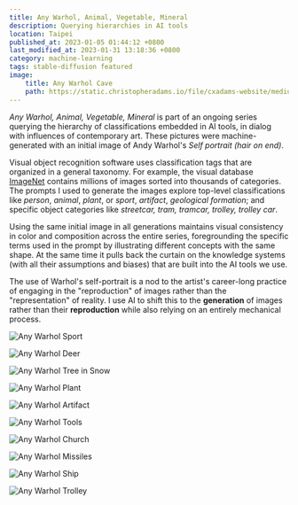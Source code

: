 ```yaml
---
title: Any Warhol, Animal, Vegetable, Mineral
description: Querying hierarchies in AI tools
location: Taipei
published_at: 2023-01-05 01:44:12 +0800
last_modified_at: 2023-01-31 13:18:36 +0800
category: machine-learning
tags: stable-diffusion featured
image:
    title: Any Warhol Cave
    path: https://static.christopheradams.io/file/cxadams-website/medium/nextcloud/Drive/AI/StableDiffusion/2022-12/anywarhol_avm1/20221215103348_00006_a_black_and_white_photograph_of_a_geological_formation.jpg
---
```


*Any Warhol, Animal, Vegetable, Mineral* is part of an ongoing series querying
the hierarchy of classifications embedded in AI tools, in dialog with influences
of contemporary art. These pictures were machine-generated with an initial image
of Andy Warhol's *Self portrait (hair on end)*.

Visual object recognition software uses classification tags that are organized
in a general taxonomy. For example, the visual database [ImageNet] contains
millions of images sorted into thousands of categories. The prompts I used to
generate the images explore top-level classifications like *person*, *animal*,
*plant*, or *sport*, *artifact*, *geological formation*; and specific object
categories like *streetcar, tram, tramcar, trolley, trolley car*.

Using the same initial image in all generations maintains visual consistency in
color and composition across the entire series, foregrounding the specific terms
used in the prompt by illustrating different concepts with the same shape. At
the same time it pulls back the curtain on the knowledge systems (with all their
assumptions and biases) that are built into the AI tools we use.

The use of Warhol's self-portrait is a nod to the artist's career-long practice
of engaging in the "reproduction" of images rather than the "representation" of
reality. I use AI to shift this to the **generation** of images rather than their
**reproduction** while also relying on an entirely mechanical process.

![Any Warhol Sport](https://static.christopheradams.io/file/cxadams-website/small/nextcloud/Drive/AI/StableDiffusion/2022-12/anywarhol_avm1/20221215103348_00012_a_black_and_white_photograph_of_a_sport.png)

![Any Warhol Deer](https://static.christopheradams.io/file/cxadams-website/small/nextcloud/Drive/AI/StableDiffusion/2022-12/anywarhol_avm1/20221220134835_00001_a_black_and_white_photograph_of_a_mounted_deers_head_with_antlers_and_real_fur.png)

![Any Warhol Tree in Snow](https://static.christopheradams.io/file/cxadams-website/small/nextcloud/Drive/AI/StableDiffusion/2022-12/anywarhol_avm1/20221220140115_00025_a_black_and_white_photograph_of_a_tree_in_snow.png)

![Any Warhol Plant](https://static.christopheradams.io/file/cxadams-website/small/nextcloud/Drive/AI/StableDiffusion/2022-12/anywarhol_avm1/20221220140115_00101_a_black_and_white_photograph_of_a_natural_object.png)

![Any Warhol Artifact](https://static.christopheradams.io/file/cxadams-website/small/nextcloud/Drive/AI/StableDiffusion/2022-12/anywarhol_avm1/20221220140115_00170_a_black_and_white_photograph_of_an_artifact.png)

![Any Warhol Tools](https://static.christopheradams.io/file/cxadams-website/small/nextcloud/Drive/AI/StableDiffusion/2022-12/anywarhol_avm1/20221221052210_00050_a_black_and_white_photograph_of_a_stack_of_tools.png)

![Any Warhol Church](https://static.christopheradams.io/file/cxadams-website/small/nextcloud/Drive/AI/StableDiffusion/2022-12/anywarhol_avm1/20221221074957_00001_a_black_and_white_photograph_of_a_church_church_building.png)

![Any Warhol Missiles](https://static.christopheradams.io/file/cxadams-website/small/nextcloud/Drive/AI/StableDiffusion/2022-12/anywarhol_avm1/20221220135800_00002_a_black_and_white_photograph_of_a_stack_of_ballistic_missles.png)

![Any Warhol Ship](https://static.christopheradams.io/file/cxadams-website/small/nextcloud/Drive/AI/StableDiffusion/2022-12/anywarhol_avm1/20221221081754_00027_a_black_and_white_photograph_of_a_container_ship_containership_container_vessel.png)

![Any Warhol Trolley](https://static.christopheradams.io/file/cxadams-website/small/nextcloud/Drive/AI/StableDiffusion/2022-12/anywarhol_avm1/20221221090755_00009_a_black_and_white_photograph_of_a_streetcar_tram_tramcar_trolley_trolley_car.png)

[ImageNet]: https://www.image-net.org/
